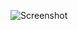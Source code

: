 ![Screenshot](https://raw.githubusercontent.com/Cryakl/Ultimate-RAT-Collection/refs/heads/main/AcidDrop/Screenshot.png)
